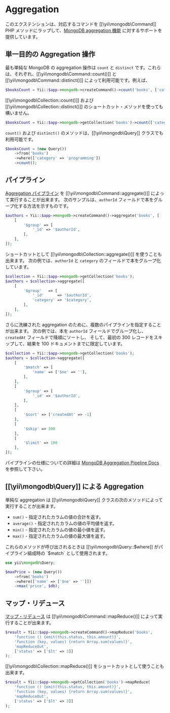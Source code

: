 Aggregation
===========

このエクステンションは、対応するコマンドを [[\yii\mongodb\Command]] PHP メソッドにラップして、[MongoDB aggregation 機能](https://docs.mongodb.com/manual/aggregation/) に対するサポートを提供しています。


単一目的の Aggregation 操作
---------------------------

最も単純な MongoDB の aggregation 操作は `count` と `distinct` です。これらは、それぞれ、[[\yii\mongodb\Command::count()]]
と [[\yii\mongodb\Command::distinct()]] によって利用可能です。例えば、

```php
$booksCount = Yii::$app->mongodb->createCommand()->count('books', ['category' => 'programming']);
```

[[\yii\mongodb\Collection::count()]] および [[\yii\mongodb\Collection::distinct()]] のショートカット・メソッドを使っても構いません。

```php
$booksCount = Yii::$app->mongodb->getCollection('books')->count(['category' => 'programming']);
```

`count()` および `distinct()` のメソッドは、[[\yii\mongodb\Query]] クラスでも利用可能です。

```php
$booksCount = (new Query())
    ->from('books')
    ->where(['category' => 'programming'])
    ->count();
```


パイプライン
------------

[Aggregation パイプライン](https://docs.mongodb.com/manual/core/aggregation-pipeline/) を [[\yii\mongodb\Command::aggregate()]] によって実行することが出来ます。
次のサンプルは、`authorId` フィールドで本をグループ化する方法を示すものです。

```php
$authors = Yii::$app->mongodb->createCommand()->aggregate('books', [
    [
        '$group' => [
            '_id' => '$authorId',
        ],
    ],
]);
```

ショートカットとして [[\yii\mongodb\Collection::aggregate()]] を使うことも出来ます。
次の例では、`authorId` と `category` のフィールドで本をグループ化しています。

```php
$collection = Yii::$app->mongodb->getCollection('books');
$authors = $collection->aggregate([
    [
        '$group'   => [
            '_id'      => '$authorId',
            'category' => '$category',
        ],
    ],
]);
```

さらに洗練された aggregation のために、複数のパイプラインを指定することが出来ます。
次の例では、本を `authorId` フィールドでグループ化し、`createdAt` フィールドで降順にソートし、
そして、最初の 300 レコードをスキップして、結果を 100 ドキュメントまでに限定しています。

```php
$collection = Yii::$app->mongodb->getCollection('books');
$authors = $collection->aggregate([
    [
        '$match' => [
            'name' => ['$ne' => ''],
        ],
    ],
    [
        '$group' => [
            '_id' => '$authorId',
        ],
    ],
    [
        '$sort' => ['createdAt' => -1]
    ],
    [
        '$skip' => 300
    ],
    [
        '$limit' => 100
    ],
]);
```

パイプラインの仕様についての詳細は [MongoDB Aggregation Pipeline Docs](https://docs.mongodb.com/manual/core/aggregation-pipeline/) を参照して下さい。


## [[\yii\mongodb\Query]] による Aggregation

単純な aggregation は [[\yii\mongodb\Query]] クラスの次のメソッドによって実行することが出来ます。

 - `sum()` - 指定されたカラムの値の合計を返す。
 - `average()` - 指定されたカラムの値の平均値を返す。
 - `min()` - 指定されたカラムの値の最小値を返す。
 - `max()` - 指定されたカラムの値の最大値を返す。

これらのメソッドが呼び出されるときは [[\yii\mongodb\Query::$where]] がパイプライン組成時の `$match` として使用されます。

```php
use yii\mongodb\Query;

$maxPrice = (new Query())
    ->from('books')
    ->where(['name' => ['$ne' => '']])
    ->max('price', $db);
```


マップ・リデュース
------------------

[マップ・リデュース](https://docs.mongodb.com/manual/core/map-reduce/) は [[\yii\mongodb\Command::mapReduce()]] によって実行することが出来ます。

```php
$result = Yii::$app->mongodb->createCommand()->mapReduce('books',
    'function () {emit(this.status, this.amount)}',
    'function (key, values) {return Array.sum(values)}',
    'mapReduceOut',
    ['status' => ['$lt' => 3]]
);
```

[[\yii\mongodb\Collection::mapReduce()]] をショートカットとして使うことも出来ます。

```php
$result = Yii::$app->mongodb->getCollection('books')->mapReduce(
    'function () {emit(this.status, this.amount)}',
    'function (key, values) {return Array.sum(values)}',
    'mapReduceOut',
    ['status' => ['$lt' => 3]]
);
```
